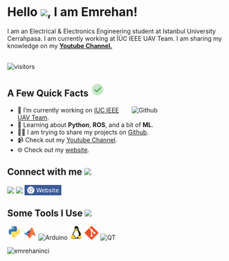 <h1> Hello <img src = "https://raw.githubusercontent.com/MartinHeinz/MartinHeinz/master/wave.gif" width = 50px>, I am Emrehan!  </h1>
<p align='center'>

</p>
<div size='20px'> I am an Electrical & Electronics Engineering student at Istanbul University Cerrahpasa. I am currently working at İÜC IEEE UAV Team. I am sharing my knowledge on my <strong><a href="https://www.youtube.com/channel/UCZHGq6hKIHVqkTbQb7BLp-A"> Youtube Channel.</a></strong> 
</div>
<br />

![visitors](https://visitor-badge.glitch.me/badge?page_id=emrehaninci.emrehaninci)



<h2>A Few Quick Facts <img src='https://raw.githubusercontent.com/emrehaninci/emrehaninci/main/img/output-onlinegiftools.gif?token=ALHCNKFNB52XZGWGAKDLTW3AVVSOI' width="32px"></h2>
<ul>
<img width="45%" align="right" alt="Github" src="https://raw.githubusercontent.com/onimur/.github/master/.resources/git-header.svg" />
  
<li>🔭 I’m currently working on <a href="https://www.ieeeiuc.com/">IUC IEEE UAV Team</a>.</li>
<li>🧐 Learning about <strong>Python</strong>, <strong>ROS</strong>, and a bit of <strong>ML</strong>.</li>
<li>👨‍💻 I am trying to share my projects on <a href="https://github.com/emrehaninci">Github</a>.</li>
<li>📹 Check out my <a href="https://www.youtube.com/channel/UCZHGq6hKIHVqkTbQb7BLp-A">Youtube Channel</a>.</li>
<li>🌐 Check out my <a href="https://www.emrehaninci.com/">website</a>.</li>
</ul>


<h2> Connect with me <img src='https://raw.githubusercontent.com/ShahriarShafin/ShahriarShafin/main/Assets/handshake.gif' width="100px"> </h2>
<a href = 'https://www.linkedin.com/in/emrehaninci'> <img width = '96px' align= 'center' src="https://img.shields.io/badge/LinkedIn-0077B5?style=for-the-badge&logo=linkedin&logoColor=white"/></a> <a href = 'https://www.instagram.com/emrehan_inci/'> <img width = '100px' align= 'center' src="https://img.shields.io/badge/Instagram-E4405F?style=for-the-badge&logo=instagram&logoColor=white"/></a> <a href = 'https://www.emrehaninci.com/'> <img width = '85px' align= 'center' src="https://raw.githubusercontent.com/emrehaninci/emrehaninci/main/img/website.svg"/></a> 


<br />
<h2>Some Tools I Use  <img src = "https://media2.giphy.com/media/QssGEmpkyEOhBCb7e1/giphy.gif?cid=ecf05e47a0n3gi1bfqntqmob8g9aid1oyj2wr3ds3mg700bl&rid=giphy.gif" width = 32px></h2>
<p align="left">
<img src="https://raw.githubusercontent.com/devicons/devicon/master/icons/python/python-original.svg" alt="Python" width="32" height="32" />
<img src="https://raw.githubusercontent.com/devicons/devicon/master/icons/matlab/matlab-original.svg" alt="MATLAB" width="32" height="32" />
<img src="https://raw.githubusercontent.com/rahulbanerjee26/githubAboutMeGenerator/main/icons/arduino.svg" alt="Arduino" width="32" height="32" />
<img src="https://raw.githubusercontent.com/devicons/devicon/master/icons/linux/linux-original.svg" alt="LINUX" width="32" height="32" />
<img src="https://raw.githubusercontent.com/devicons/devicon/master/icons/git/git-plain.svg" alt="Git" width="32" height="32" />
<img src="https://raw.githubusercontent.com/rahulbanerjee26/githubAboutMeGenerator/main/icons/qt.svg" alt="QT" width="32" height="32" />
</p>

<img src="https://github-readme-stats.vercel.app/api?username=emrehaninci&show_icons=true&count_private=true&theme=vue-dark " alt="emrehaninci" />

  
  



